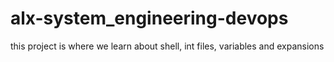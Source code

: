 # alx-system_engineering-devops
this project is where we learn about shell, int files, variables and expansions
